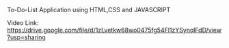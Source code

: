 To-Do-List Application using HTML,CSS and JAVASCRIPT

Video Link: https://drive.google.com/file/d/1zLvetkw68wo0475fg54Fl1zYSynqlFdD/view?usp=sharing
